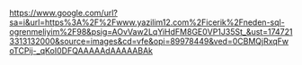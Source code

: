 https://www.google.com/url?sa=i&url=https%3A%2F%2Fwww.yazilim12.com%2Ficerik%2Fneden-sql-ogrenmeliyim%2F98&psig=AOvVaw2LqYiHdFM8GE0VP1J35St_&ust=1747213313132000&source=images&cd=vfe&opi=89978449&ved=0CBMQjRxqFwoTCPij-_qKoI0DFQAAAAAdAAAAABAk

